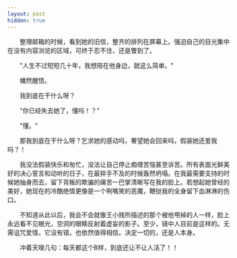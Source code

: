```yaml
---
layout: post
hidden: true
---
```

　　整理邮箱的时候，看到她的旧信，整齐的排列在屏幕上。强迫自己的目光集中在没有内容浏览的区域，可终于忍不住，还是瞥到了。

　　"人生不过短短几十年，我想陪在他身边，就这么简单。"

　　幡然醒悟。

　　我到底在干什么呀？

　　"你已经失去她了，懂吗！？"

　　"懂。"

　　那我到底在干什么呀？乞求她的感动吗，奢望她会回来吗，假装她还爱我吗？！

　　我没法假装快乐和匆忙，没法让自己停止痴缠苦恼甚至诉苦。所有表面光鲜美好的决心誓言和动听的日子，在最猝手不及的时候轰然坍塌。在我最需要支持的时候她抽身而去，留下背叛的欺骗的痛苦一巴掌清晰写在我的脸上。若想起她曾经的美好，她现在的冷酷绝情更像是一个咧嘴笑的恶魔，鞭挞我的全身留下血淋淋的伤口。

　　不知道从此以后，我会不会就像王小贱所描述的那个被他甩掉的人一样，脸上永远看不见眼光，空洞的眼睛反射着虚妄的影子。至少，镜中人目前是这样的。无需诅咒爱情，它没有错，也依然值得相信。决定一切的，还是人本身。

　　冲着天嚎几句：每天都这个B样，到底还让不让人活了！！